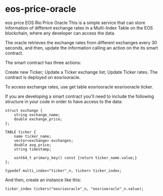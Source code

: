 # eos-price-oracle
eos price
EOS Rio Price Oracle
This is a simple service that can store information of different exchange rates in a Multi-Index Table on the EOS blockchain, where any developer can access the data.

The oracle retrieves the exchange rates from different exchanges every 30 seconds, and then, update the information calling an action on the its smart contract.

The smart contract has three actions:

Create new Ticker;
Update a Ticker exchange list;
Update Ticker rates.
The contract is deployed on eosriooracle.

To access exchange rates, use get table eosriooracle eosriooracle ticker.

If you are developing a smart contract you'll need to include the following structure in your code in order to have access to the data:

    struct exchange {
        string exchange_name;
        double exchange_price;
    };

    TABLE ticker {
        name ticker_name;
        vector<exchange> exchanges;
        double avg_price;
        string timestamp;

        uint64_t primary_key() const {return ticker_name.value;}
    };

    typedef multi_index<"ticker"_n, ticker> ticker_index;
And then, create an instance like this:

    ticker_index tickers("eosriooracle"_n, "eosriooracle"_n.value);   
